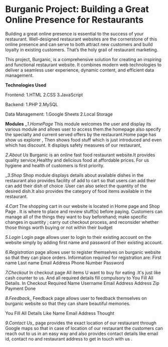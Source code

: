 # Burganic Project: Building a Great Online Presence for Restaurants
Building a great online presence is essential to the success of your restaurant. Well-designed restaurant websites are the cornerstone of this online presence and can serve to both attract new customers and build loyalty in existing customers. That’s the holy grail of restaurant marketing.

This project, Burganic, is a comprehensive solution for creating an inspiring and functional restaurant website. It combines modern web technologies to deliver a seamless user experience, dynamic content, and efficient data management.

**Technologies Used**

Frontend:
1.HTML
2.CSS
3.JavaScript

Backend:
1.PHP
2.MySQL

Data Management:
1.Google Sheets
2.Local Storage

**Modules**
__1.HomePage_
This module welcomes the user and display its various module and allows user to access them.the homepage also specify the specialty and current served offers by the restaurant.Home page has show us explorer ,
Then shows food stuff which is just introduced and even which has discount. It displays safety measures of our restaurant,

_2.About Us_
Burganic is an online fast food restaurant website.It provides quality service,Healthy and delicious food at affordable prices. For us hygiene and health of customers is first priority.

__3.Shop_
Shop module displays details about available dishes in the restaurant also provides facility of add to cart so that users can add their can add their dish of choice .User can also select the quantity of the desired dish.It also provides the category of food items available in the restaurant.

_4.Cart_
The shopping cart in our website is located in Home page and Shop Page . It is where to place and review stuff(s) before paying. Customers can manage all of the things they want to buy beforehand; make specific changes in quantity ; carry out checkout process, and reconsider whether those things worth buying or not within their budget

_5.Login_
Login page allows user to login to their existing account on the website simply by adding first name and password of their existing account.

_6.Registration_
page allows user to register themselves on burganic website so that they can place orders.
Information required for
registration are:
First name
Last name
Email
Address
Phone Number
Password

_7.Checkout_
In checkout page All items U want to buy for eating .It's just like cash counter to us. And all required details fill compulsory to You Fill All Details.
In Checkout Required
Name
Username
Email Address
Address
Zip
Payment Done

_8.Feedback__
Feedback page allows user to feedback themselves on burganic website so that they can share beautiful memories.

You Fill All Details
Like
Name
Email Address
Thought

_9.Contact Us__
page provides the exact location of our restaurant through Google maps so that in case of location of our restaurant the customers can reach out to us in an easy way and also provides contact details like email id, contact no and restaurant address to get in touch with us .
